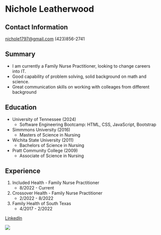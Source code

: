 # Nichole Leatherwood
## Contact Information
nichole1797@gmail.com
(423)856-2741

## Summary
 * I am currently a Family Nurse Practitioner, looking to change careers into IT. 
 * Good capability of problem solving, solid background on math and science. 
 * Great communication skills on working with colleages from different background

## Education
   * University of Tennessee (2024)
       * Software Engineering Bootcamp: HTML, CSS, JavaScript, Bootstrap
   * Simmmons University (2016)
       * Masters of Science in Nursing
   * Wichita State University (2011)
       * Bachelors of Science in Nursing
   * Pratt Community College (2009)
       * Associate of Science in Nursing

   ## Experience
   1. Included Health - Family Nurse Practitioner 
      * 8/2022 - Current
   2. Crossover Health - Family Nurse Practitioner
      * 2/2022 - 8/2022
   3. Family Health of South Texas
      * 4/2017 - 2/2022
     
  [LinkedIn]: https://www.linkedin.com/in/nichole-leatherwood-25937b80
  [LinkedIn]

  <img src= "https://github.com/Nichole-B-Leatherwood/Nichole-B-Leatherwood/assets/174191635/f1e35cb8-b38a-404c-8e22-e1e5b4bcfaa1">
